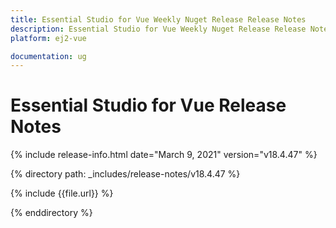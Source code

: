 ```yaml
---
title: Essential Studio for Vue Weekly Nuget Release Release Notes  
description: Essential Studio for Vue Weekly Nuget Release Release Notes  
platform: ej2-vue

documentation: ug
---
```


# Essential Studio for  Vue  Release Notes  

{% include release-info.html date="March 9, 2021"   version="v18.4.47"  %} 

{% directory path: _includes/release-notes/v18.4.47 %}

{% include {{file.url}} %}

{% enddirectory %}

